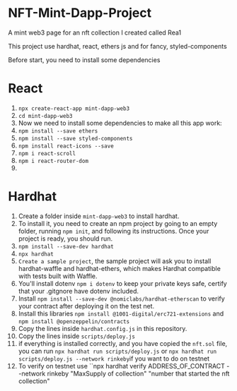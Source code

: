 # NFT-Mint-Dapp-Project
A mint web3 page for an nft collection I created called Rea1

This project use hardhat, react, ethers js and for fancy, styled-components

Before start, you need to install some dependencies

# React
1. `npx create-react-app mint-dapp-web3`
2. `cd mint-dapp-web3`
3. Now we need to install some dependencies to make all this app work:
4. `npm install --save ethers`
5. `npm install --save styled-components`
6. `npm install react-icons --save`
7. `npm i react-scroll`
8. `npm i react-router-dom`
9. 

# Hardhat

1. Create a folder inside ``mint-dapp-web3`` to install hardhat.
2. To install it, you need to create an npm project by going to an empty folder, running `npm init`, and following its instructions. Once your project is ready, you should run.
3. `npm install --save-dev hardhat`
4. `npx hardhat`
5. `Create a sample project`, the sample project will ask you to install hardhat-waffle and hardhat-ethers, which makes Hardhat compatible with tests built with Waffle.
6. You'll install dotenv `npm i dotenv` to keep your private keys safe, certify that your .gitgnore have dotenv included.
7. Install `npm install --save-dev @nomiclabs/hardhat-etherscan` to verify your contract after deploying it on the test net.
8. Install this libraries ``npm install @1001-digital/erc721-extensions`` and ``npm install @openzeppelin/contracts``
9. Copy the lines inside `hardhat.config.js` in this repository.
10. Copy the lines inside `scripts/deploy.js`
11. if everything is installed correctly, and you have copied the ``nft.sol`` file, you can run ``npx hardhat run scripts/deploy.js`` or ``npx hardhat run scripts/deploy.js --network rinkeby``if you want to do on testnet
12. To verify on testnet use ``npx hardhat verify ADDRESS_OF_CONTRACT --network rinkeby "MaxSupply of collection" "number that started  the nft collection"


